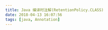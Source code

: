```yaml
---
title: Java 编译时注解(RetentionPolicy.CLASS)
date: 2018-04-13 16:07:56
tags: [java, Annotation]
---
```


